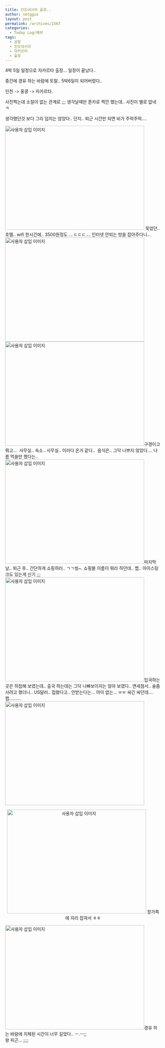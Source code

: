 ```yaml
---
title: 인도네시아 출장..
author: netggio
layout: post
permalink: /archives/1567
categories:
  - Today Log/해외
tags:
  - 공항
  - 인도네시아
  - 자카르타
  - 출장
---
```

4박 5일 일정으로 자카르타 출장&#8230; 일정이 끝났다..  
  
중간에 경유 하는 바람에 토탈.. 5박6일이 되어버렸다..  
  
인천 -> 홍콩 -> 자카르타.  
  
사진찍는데 소질이 없는 관계로 ;;; 생각날때만 폰카로 찍낀 했는데.. 사진이 별로 없네 ㅋ  
  
생각했던것 보다 그리 덥지는 않았다.. 단지.. 퇴근 시간만 되면 비가 주럭주럭&#8230;.   
  
<img src="http://netggio.pe.kr/wp-content/uploads/1/1296351851.jpg" class="aligncenter" width="450" height="337" alt="사용자 삽입 이미지" />  
묵었던.. 호텔.. wifi 한시간에.. 3500원정도 &#8230; ㄷㄷㄷ&#8230;.  
인터넷 안되는 방을 잡아주다니&#8230;  
<img src="http://netggio.pe.kr/wp-content/uploads/1/1320993458.jpg" class="aligncenter" width="450" height="337" alt="사용자 삽입 이미지" /><img src="http://netggio.pe.kr/wp-content/uploads/1/1111266962.jpg" class="aligncenter" width="450" height="337" alt="사용자 삽입 이미지" />구경이고 뭐고&#8230;&nbsp; 사무실.. 숙소.. 사무실.. 이러다 온거 같다..&nbsp;   
음식은.. 그닥 나쁘지 않았다&#8230;. 나름 먹을만 했다는..  
<img src="http://netggio.pe.kr/wp-content/uploads/1/1131320218.jpg" class="aligncenter" width="450" height="337" alt="사용자 삽입 이미지" />마지막날.. 퇴근 후.. 간단하게 쇼핑하러.. ㄱㄱ씽~.   
쇼핑몰 이름이 뭐라 하던데.. 쩝.. 아이스링크도 있는게 신기 ;;;  
<img src="http://netggio.pe.kr/wp-content/uploads/1/1157115952.jpg" class="aligncenter" width="450" height="337" alt="사용자 삽입 이미지" />입국하는 곳은 허접해 보였는데.. 출국 하는데는 그닥 나빠보이지는 않아 보였다..  
면세점서.. 술좀 사려고 했더니.. US달러.. 접혔다고.. 안받는다는&#8230; 어이 없는&#8230; ㅠㅠ  
싸긴 싸던데&#8230;. 쩝&#8230;&#8230;&#8230;.&nbsp;   
<img src="http://netggio.pe.kr/wp-content/uploads/1/1275941287.jpg" class="aligncenter" width="450" height="336" alt="사용자 삽입 이미지" /> 

  
<P align=center><img src="http://netggio.pe.kr/wp-content/uploads/1/1390708655.jpg" class="aligncenter" width="450" height="336" alt="사용자 삽입 이미지" />&nbsp;창가쪽에 자리 잡혀서 ㅎㅎ 

  
<img src="http://netggio.pe.kr/wp-content/uploads/1/1214841997.jpg" class="aligncenter" width="450" height="337" alt="사용자 삽입 이미지" />경유 하는 바람에 지체된 시간이 너무 길었다.. ㅡ.ㅡ;;  
왕 피곤&#8230; ;;;;</p>